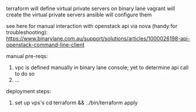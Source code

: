 terraform will define virtual private servers on binary lane
vagrant will create the virtual private servers
ansible will configure them

see here for manual interaction with openstack api via nova (handy for troubleshooting):
https://www.binarylane.com.au/support/solutions/articles/1000026198-api-openstack-command-line-client

manual pre-reqs:
1. vpc is defined manually in binary lane console; yet to determine api call to do so
2. ...

deployment steps:
1. set up vps's
cd terraform && ../bin/terraform apply

